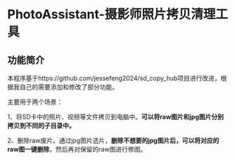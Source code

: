 # PhotoAssistant-摄影师照片拷贝清理工具
## 功能简介

本程序基于https://github.com/jessefeng2024/sd_copy_hub项目进行改进，根据我自己的需要添加和修改了部分功能。

主要用于两个场景：

1、将SD卡中的照片、视频等文件拷贝到电脑中。**可以将raw图片和jpg图片分别拷贝到不同的子目录中。**

2、删除raw废片。通过jpg图片选片，**删除不想要的jpg图片后，可以将对应的raw图一键删除**，然后再对保留的raw图进行修图。

